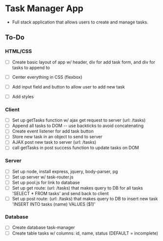 # Task Manager App
- Full stack application that allows users to create and manage tasks.

## To-Do

### HTML/CSS
- [ ] Create basic layout of app w/ header, div for add task form, and div for tasks to append to
- [ ] Center everything in CSS (flexbox)
- [ ] Add input field and button to allow user to add new task
- [ ] Add styles


### Client
- [ ] Set up getTasks function w/ ajax get request to server (url: /tasks)
- [ ] Append all tasks to DOM -- use backticks to avoid concatenating
- [ ] Create event listener for add task button
- [ ] Store new task in an object to send to server
- [ ] AJAX post new task to server (url: /tasks)
- [ ] call getTasks in post success function to update tasks on DOM

### Server
- [ ] Set up node, install express, jquery, body-parser, pg
- [ ] Set up server w/ task-router.js
- [ ] Set up pool.js for link to database
- [ ] Set up get route: (url: /tasks) that makes query to DB for all tasks 'SELECT * FROM tasks' and send back to client
- [ ] Set up post route: (url: /tasks) that makes query to DB to insert new task 'INSERT INTO tasks (name) VALUES ($1)'

### Database
- [ ] Create database task-manager
- [ ] Create table tasks w/ columns: id, name, status (DEFAULT = incomplete)
